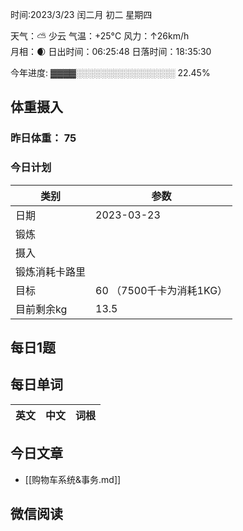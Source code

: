 

时间:2023/3/23 闰二月 初二 星期四

天气：⛅️  少云 气温：+25°C 风力：↑26km/h  
月相：🌒 日出时间：06:25:48 日落时间：18:35:30

今年进度: ▓▓▓▓░░░░░░░░░░░░░░░░ 22.45%

## 体重摄入

### 昨日体重： 75
### 今日计划
| 类别           | 参数                    |
| -------------- | ----------------------- |
| 日期           | 2023-03-23               |
| 锻炼           |               |
| 摄入           |  |
| 锻炼消耗卡路里 | |
| 目标           | 60      （7500千卡为消耗1KG）                |
| 目前剩余kg               |     13.5                     |



## 每日1题

	
## 每日单词

| 英文       | 中文       |词根|
| ---------- | ---------- | ---|


## 今日文章

- [[购物车系统&事务.md]]


## 微信阅读

<!-- start of weread -->

<!-- end of weread -->
